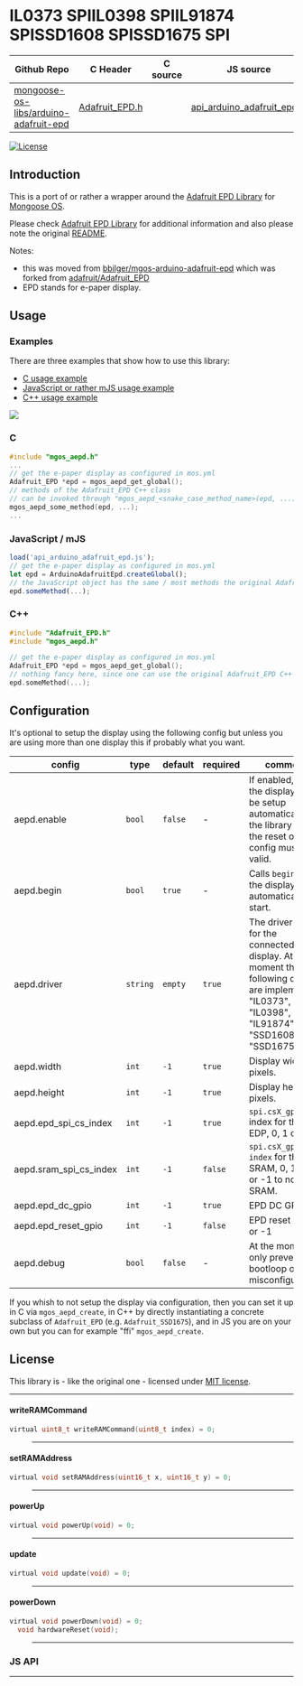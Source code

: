 # IL0373 SPIIL0398 SPIIL91874 SPISSD1608 SPISSD1675 SPI
| Github Repo | C Header | C source  | JS source |
| ----------- | -------- | --------  | ----------------- |
| [mongoose-os-libs/arduino-adafruit-epd](https://github.com/mongoose-os-libs/arduino-adafruit-epd) | [Adafruit_EPD.h](https://github.com/mongoose-os-libs/arduino-adafruit-epd/blob/master/include/Adafruit_EPD.h) | &nbsp;  | [api_arduino_adafruit_epd.js](https://github.com/mongoose-os-libs/arduino-adafruit-epd/blob/master/mjs_fs/api_arduino_adafruit_epd.js)         |



[![License](https://img.shields.io/github/license/bbilger/mgos-arduino-adafruit-epd.svg?maxAge=60&style=flat-square&color=blue)](LICENSE)

## Introduction
This is a port of or rather a wrapper around the [Adafruit EPD Library](https://github.com/adafruit/Adafruit_EPD) for [Mongoose OS](https://mongoose-os.com/).

Please check [Adafruit EPD Library](https://github.com/adafruit/Adafruit_EPD) for additional information
and also please note the original [README](README_ORIG.md).

Notes:
- this was moved from [bbilger/mgos-arduino-adafruit-epd](https://github.com/bbilger/mgos-arduino-adafruit-epd) which was forked from [adafruit/Adafruit_EPD](https://github.com/adafruit/Adafruit_EPD)
- EPD stands for e-paper display.

## Usage

### Examples

There are three examples that show how to use this library:

- [C usage example](examples/hello_c/README.md)
- [JavaScript or rather mJS usage example](examples/hello_js/README.md)
- [C++ usage example](examples/hello_cpp/README.md)

![](alien/assets/example.jpg)

### C

```C
#include "mgos_aepd.h"
...
// get the e-paper display as configured in mos.yml
Adafruit_EPD *epd = mgos_aepd_get_global();
// methods of the Adafruit_EPD C++ class
// can be invoked through "mgos_aepd_<snake_case_method_name>(epd, ...)"
mgos_aepd_some_method(epd, ...);
...
```

### JavaScript / mJS

```JavaScript
load('api_arduino_adafruit_epd.js');
// get the e-paper display as configured in mos.yml
let epd = ArduinoAdafruitEpd.createGlobal();
// the JavaScript object has the same / most methods the original Adafruit_EPD C++ class has
epd.someMethod(...);
```

### C++

```C++
#include "Adafruit_EPD.h"
#include "mgos_aepd.h"

// get the e-paper display as configured in mos.yml
Adafruit_EPD *epd = mgos_aepd_get_global();
// nothing fancy here, since one can use the original Adafruit_EPD C++ class directly
epd.someMethod(...);

```

## Configuration

It's optional to setup the display using the following config but unless you are using more than one display this if probably what you want.

| config                 | type     | default | required | comment |
| ---------------------- | -------- | ------- | -------- | --------|
| aepd.enable            | `bool`   | `false` | -        | If enabled, then the display will be setup automatically by the library and the reset of the config must be valid. |
| aepd.begin             | `bool`   | `true`  | -        | Calls `begin` on the display automatically on start.
| aepd.driver            | `string` | `empty` | `true`   | The driver to use for the connected display. At the moment the following drivers are implemented: "IL0373", "IL0398", "IL91874", "SSD1608", "SSD1675". |
| aepd.width             | `int`    | `-1`    | `true`   | Display width in pixels. |
| aepd.height            | `int`    | `-1`    | `true`   | Display height in pixels. |
| aepd.epd_spi_cs_index  | `int`    | `-1`    | `true`   | `spi.csX_gpio` index for the EDP, 0, 1 or 2. |
| aepd.sram_spi_cs_index | `int`    | `-1`    | `false`  | `spi.csX_gpio index` for the SRAM, 0, 1 or 2, or -1 to not use SRAM. |
| aepd.epd_dc_gpio       | `int`    | `-1`    | `true`   | EPD DC GPIO. |
| aepd.epd_reset_gpio    | `int`    | `-1`    | `false`  | EPD reset GPIO or -1 |
| aepd.debug             | `bool`   | `false` | -        | At the moment it only prevents a bootloop on misconfiguration.

If you whish to not setup the display via configuration, then you can set it up in C via `mgos_aepd_create`, in C++ by directly instantiating a concrete subclass of `Adafruit_EPD` (e.g. `Adafruit_SSD1675`), and in JS you are on your own but you can for example "ffi" `mgos_aepd_create`.

 ## License

This library is - like the original one - licensed under [MIT license](LICENSE).


 ----- 
#### writeRAMCommand

```c
virtual uint8_t writeRAMCommand(uint8_t index) = 0;
```
> ************************************************************************
#### setRAMAddress

```c
virtual void setRAMAddress(uint16_t x, uint16_t y) = 0;
```
> ************************************************************************
#### powerUp

```c
virtual void powerUp(void) = 0;
```
> ************************************************************************
#### update

```c
virtual void update(void) = 0;
```
> ************************************************************************
#### powerDown

```c
virtual void powerDown(void) = 0;
  void hardwareReset(void);
```
> ************************************************************************

### JS API

 --- 

